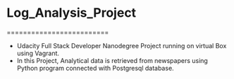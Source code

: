 # Log_Analysis_Project
=========================
- Udacity Full Stack Developer Nanodegree Project running on virtual Box using Vagrant.
- In this Project, Analytical data is retrieved from newspapers using Python program connected with Postgresql database.
